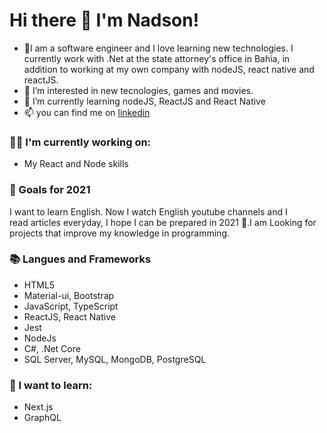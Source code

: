 # Hi there 👋 I'm Nadson!
- 👋I am a software engineer and I love learning new technologies. I currently work with .Net at the state attorney's office in Bahia, in addition to working at my own company with nodeJS, react native and reactJS.
- 👀 I’m interested in new tecnologies, games and movies.
- 🌱 I’m currently learning nodeJS, ReactJS and React Native
- 📫 you can find me on [linkedin](https://www.linkedin.com/in/nadson-dias-ribeiro-b3b627122/) 

### :technologist: I'm currently working on:
- My React and Node skills

### 🔭 Goals for 2021

I want to learn English. Now I watch English youtube channels and I read articles everyday, I hope I can be prepared in 2021 💪.I am Looking for projects that improve my knowledge in programming.

### 📚 Langues and Frameworks
- HTML5
- Material-ui, Bootstrap
- JavaScript, TypeScript
- ReactJS, React Native
- Jest
- NodeJs
- C#, .Net Core
- SQL Server, MySQL, MongoDB, PostgreSQL

### :thinking: I want to learn:

- Next.js
- GraphQL
